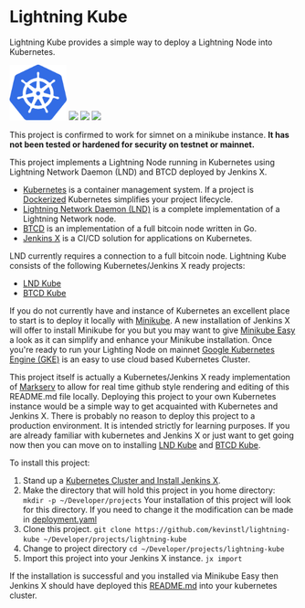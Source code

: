 # Lightning Kube

Lightning Kube provides a simple way to deploy a Lightning Node into Kubernetes.           

[<img src="https://raw.githubusercontent.com/kubernetes/kubernetes/master/logo/logo.png" width="100px">](https://kubernetes.io/docs/home "Kubernetes")  [<img src="https://raw.githubusercontent.com/lightningnetwork/lnd/master/logo.png" width="100px">](https://github.com/lightningnetwork/lnd "LND")  [<img src="https://avatars3.githubusercontent.com/u/10235229?s=200&v=4" width="100px">](https://github.com/btcsuite/btcd "BTCD")  [<img src="https://jenkins.io/images/logos/jenkins-x/jenkins-x-256.png" width="100px">](https://jenkins-x.io "Jenkins X")

This project is confirmed to work for simnet on a minikube instance. **It has not been tested or hardened for security on testnet or mainnet.**

This project implements a Lightning Node running in Kubernetes using Lightning Network Daemon (LND) and BTCD deployed by Jenkins X. 

- [Kubernetes](https://kubernetes.io/docs/home) is a container management system. If a project is [Dockerized](https://www.docker.com) Kubernetes simplifies your project lifecycle.
- [Lightning Network Daemon (LND)](https://github.com/lightningnetwork/lnd) is a complete implementation of a Lightning Network node.
- [BTCD](https://github.com/btcsuite/btcd) is an implementation of a full bitcoin node written in Go.
- [Jenkins X](https://jenkins-x.io) is a CI/CD solution for applications on Kubernetes.

LND currently requires a connection to a full bitcoin node. Lightning Kube consists of the following Kubernetes/Jenkins X ready projects:

- [LND Kube](https://github.com/kevinstl/lnd-kube)
- [BTCD Kube](https://github.com/kevinstl/btcd-kube)

If you do not currently have and instance of Kubernetes an excellent place to start is to deploy it locally with [Minikube](https://github.com/kubernetes/minikube). A new installation of Jenkins X will offer to install Minikube for you but you may want to give [Minikube Easy](https://github.com/kevinstl/minikube-easy) a look as it can simplify and enhance your Minikube installation. Once you're ready to run your Lighting Node on mainnet [Google Kubernetes Engine (GKE)](https://cloud.google.com/kubernetes-engine/) is an easy to use cloud based Kubernetes Cluster.

This project itself is actually a Kubernetes/Jenkins X ready implementation of [Markserv](https://github.com/markserv/markserv) to allow for real time github style rendering and editing of this README.md file locally. Deploying this project to your own Kubernetes instance would be a simple way to get acquainted with Kubernetes and Jenkins X. There is probably no reason to deploy this project to a production environment. It is intended strictly for learning purposes. If you are already familiar with kubernetes and Jenkins X or just want to get going now then you can move on to installing [LND Kube](https://github.com/kevinstl/lnd-kube) and [BTCD Kube](https://github.com/kevinstl/btcd-kube).

To install this project:

1. Stand up a [Kubernetes Cluster and Install Jenkins X](https://github.com/kevinstl/minikube-easy#preparing-for-installations).
2. Make the directory that will hold this project in you home directory: `mkdir -p ~/Developer/projects` Your installation of this project will look for this directory. If you need to change it the modification can be made in [deployment.yaml](https://github.com/kevinstl/lightning-kube/blob/master/charts/lightning-kube/templates/deployment.yaml) 
3. Clone this project. `git clone https://github.com/kevinstl/lightning-kube ~/Developer/projects/lightning-kube`
4. Change to project directory `cd ~/Developer/projects/lightning-kube`
5. Import this project into your Jenkins X instance. `jx import`

If the installation is successful and you installed via Minikube Easy then Jenkins X should have deployed this [README.md](http://minikube-easy:30801/lightning-kube/README.md) into your kubernetes cluster.